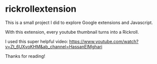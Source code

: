 # rickrollextension
This is a small project I did to explore Google extensions and Javascript.

With this extension, every youtube thumbnail turns into a Rickroll.

I used this super helpful video: https://www.youtube.com/watch?v=Zt_6UXvoKHM&ab_channel=HassanElMghari

Thanks for reading!
